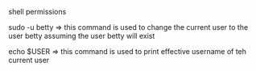 shell permissions

sudo -u betty => this command is used to change the current user to the user betty assuming the user betty will exist

echo $USER => this command is used to print effective username of teh current user

